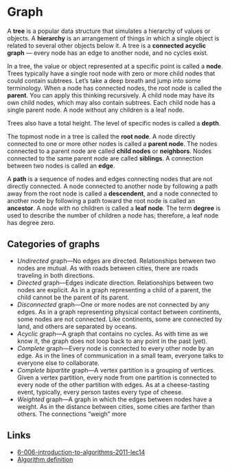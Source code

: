 # Graph

A **tree** is a popular data structure that simulates a hierarchy of values or objects.
A **hierarchy** is an arrangement of things in which a single object is related to several other objects below it.
A tree is a **connected acyclic graph** — every node has an edge to another node, and no cycles exist.

In a tree, the value or object represented at a specific point is called a **node**.
Trees typically have a single root node with zero or more child nodes that could contain subtrees.
Let’s take a deep breath and jump into some terminology.
When a node has connected nodes, the root node is called the **parent**.
You can apply this thinking recursively. A child node may have its own child nodes, which may also contain subtrees.
Each child node has a single parent node. A node without any children is a leaf node.

Trees also have a total height. The level of specific nodes is called a **depth**.

The topmost node in a tree is called the **root node**.
A node directly connected to one or more other nodes is called a **parent node**.
The nodes connected to a parent node are called **child nodes** or **neighbors**.
Nodes connected to the same parent node are called **siblings**.
A connection between two nodes is called an **edge**.

A **path** is a sequence of nodes and edges connecting nodes that are not directly connected.
A node connected to another node by following a path away from the root node is called a **descendent**,
and a node connected to another node by following a path toward the root node is called an **ancestor**.
A node with no children is called a **leaf node**.
The term **degree** is used to describe the number of children a node has; therefore, a leaf node has degree zero.

## Categories of graphs

* *Undirected* graph—No edges are directed. Relationships between two nodes are mutual. As with roads between cities,
  there are roads traveling in both directions.
* *Directed* graph—Edges indicate direction. Relationships between two nodes are explicit. As in a graph representing a
  child of a parent, the child cannot be the parent of its parent.
* *Disconnected* graph—One or more nodes are not connected by any edges. As in a graph representing physical contact
  between continents, some nodes are not connected. Like continents, some are connected by land, and others are
  separated by oceans.
* *Acyclic* graph—A graph that contains no cycles. As with time as we know it, the graph does not loop back to any point
  in the past (yet).
* *Complete* graph—Every node is connected to every other node by an edge. As in the lines of communication in a small
  team, everyone talks to everyone else to collaborate.
* *Complete bipartite* graph—A vertex partition is a grouping of vertices. Given a vertex partition, every node from one
  partition is connected to every node of the other partition with edges. As at a cheese-tasting event, typically, every
  person tastes every type of cheese.
* *Weighted* graph—A graph in which the edges between nodes have a weight. As in the distance between cities, some
  cities
  are farther than others. The connections “weigh” more

## Links

- [6-006-introduction-to-algorithms-2011-lec14](https://ocw.mit.edu/courses/electrical-engineering-and-computer-science/6-006-introduction-to-algorithms-fall-2011/lecture-videos/MIT6_006F11_lec14.pdf)
- [Algorithm definition](http://web.cs.unlv.edu/larmore/Courses/CSC477/bfsDfs.pdf)